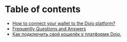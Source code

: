 # Table of contents

* [How to connect your wallet to the Dojo platform?](README.md)
* [Frequently Questions and Answers](frequently-questions-and-answers.md)
* [Как подключить свой кошелёк к платформе Dojo.](kak-podklyuchit-svoi-koshelyok-k-platforme-dojo..md)
